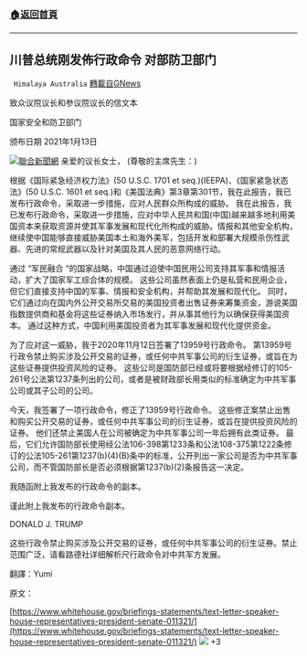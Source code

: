 ###  [:house:返回首頁](https://github.com/ourhimalayas/txt)
---

## 川普总统刚发佈行政命令 对部防卫部门
` Himalaya Australia` [轉載自GNews](https://gnews.org/zh-hans/749444/)

致众议院议长和参议院议长的信文本

国家安全和防卫部门

颁布日期 2021年1月13日


![]()![](https://gnews.org/wp-content/uploads/2021/01/161059185057679_P7950598.jpg)[聯合新聞網](https://www.google.com/url?sa=i&amp;url=https%3A%2F%2Fudn.com%2Fnews%2Fstory%2F6813%2F4598638&amp;psig=AOvVaw3VhakwoYiBaBqjWxfQveu_&amp;ust=1610678239918000&amp;source=images&amp;cd=vfe&amp;ved=0CAMQjB1qFwoTCID72Ziymu4CFQAAAAAdAAAAABAD)
亲爱的议长女士， (尊敬的主席先生：)

根据《国际紧急经济权力法》(50 U.S.C. 1701 et seq.)(IEEPA)、《国家紧急状态法》(50 U.S.C. 1601 et seq.)和《美国法典》第3章第301节，我在此报告，我已发布行政命令，采取进一步措施，应对人民群众所构成的威胁。 我在此报告，我已发布行政命令，采取进一步措施，应对中华人民共和国(中国)越来越多地利用美国资本来获取资源并使其军事发展和现代化所构成的威胁。情报和其他安全机构，继续使中国能够直接威胁美国本土和海外美军，包括开发和部署大规模杀伤性武器、先进的常规武器以及针对美国及其人民的恶意网络行动。

通过 “军民融合 “的国家战略，中国通过迫使中国民用公司支持其军事和情报活动，扩大了国家军工综合体的规模。 这些公司虽然表面上仍是私营和民用企业，但它们直接支持中国的军事、情报和安全机构，并帮助其发展和现代化。 同时，它们通过向在国内外公开交易所交易的美国投资者出售证券来筹集资金，游说美国指数提供商和基金将这些证券纳入市场发行，并从事其他行为以确保获得美国资本。 通过这种方式，中国利用美国投资者为其军事发展和现代化提供资金。

为了应对这一威胁，我于2020年11月12日签署了13959号行政命令。 第13959号行政令禁止购买涉及公开交易的证券，或任何中共军事公司的衍生证券，或旨在为这些证券提供投资风险的证券。 这些公司是国防部已经或将要根据经修订的105-261号公法第1237条列出的公司，或者是被财政部长用类似的标准确定为中共军事公司或其子公司的公司。

今天，我签署了一项行政命令，修正了13959号行政命令。 这些修正案禁止出售和购买公开交易的证券，或任何中共军事公司的衍生证券，或旨在提供投资风险的证券。 他们还禁止美国人在公司被确定为中共军事公司一年后拥有此类证券。 最后，它们允许国防部长使用经公法106-398第1233条和公法108-375第1222条修订的公法105-261第1237(b)(4)(B)条中的标准，公开列出一家公司是否为中共军事公司，而不管国防部长是否必须根据第1237(b)(2)条报告这一决定。

我随函附上我发布的行政命令的副本。

谨此附上我发布的行政命令副本。

DONALD J. TRUMP

这些行政令禁止购买涉及公开交易的证券，或任何中共军事公司的衍生证券。禁止范围广泛，请看路德社详细解析尺行政命令对中共军方发展。

翻譯：Yumi



原文：

[https://www.whitehouse.gov/briefings-statements/text-letter-speaker-house-representatives-president-senate-011321/](https://www.whitehouse.gov/briefings-statements/text-letter-speaker-house-representatives-president-senate-011321/)
![]()![](https://gnews.org/wp-content/uploads/2020/12/IMG_1836-1-1.jpg)
+3
